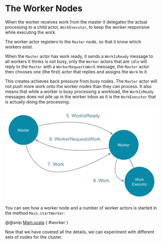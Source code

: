 # The Worker Nodes

When the worker receives work from the master it delegates the actual processing to a child actor, `WorkExecutor`, to keep the worker responsive while executing the work.

The worker actor registers to the `Master` node, so that it know which workers exist.

When the `Master` actor has work ready, it sends a `WorkIsReady` message to all workers it thinks is not busy, only the `Worker` actors that are `idle` will reply to the `Master` with a `WorkerRequestsWork` message, the `Master` actor then chooses one (the first) actor that replies and assigns the `Work` to it.

This creates achieves back pressure from busy nodes. The `Master` actor will not push more work onto the worker nodes than they can process. It also means that while a worker is busy processing a workload, the `WorkIsReady` messages does not pile up in the worker inbox as it is the `WorkExecutor` that is actually doing the processing.

![Master to Worker Message Flow](images/master-worker-message-flow.png)

You can see how a worker node and a number of worker actors is started in the method `Main.startWorker`:

@@snip [Main.scala]($g8src$/scala/worker/Main.scala) { #worker }

Now that we have covered all the details, we can experiment with different sets of nodes for the cluster.